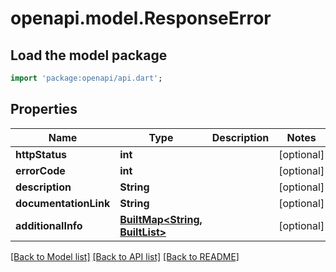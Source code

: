 # openapi.model.ResponseError

## Load the model package
```dart
import 'package:openapi/api.dart';
```

## Properties
Name | Type | Description | Notes
------------ | ------------- | ------------- | -------------
**httpStatus** | **int** |  | [optional] 
**errorCode** | **int** |  | [optional] 
**description** | **String** |  | [optional] 
**documentationLink** | **String** |  | [optional] 
**additionalInfo** | [**BuiltMap<String, BuiltList<String>>**](BuiltList.md) |  | [optional] 

[[Back to Model list]](../README.md#documentation-for-models) [[Back to API list]](../README.md#documentation-for-api-endpoints) [[Back to README]](../README.md)


